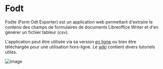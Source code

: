 # Fodt
 
Fodte (Form Odt Exporter) est un application web permettant d'extraire le contenu des champs de formulaires de documents Libreoffice Writer et d'en générer un fichier tableur (csv).

L'application peut être utilisée via sa version [en ligne](https://degrangem.github.io/Fodte/) ou bien être téléchargée pour une utilisation hors-ligne.
Le [wiki](https://github.com/DegrangeM/Fodte/wiki) contient divers tutoriels utiles.

![image](https://user-images.githubusercontent.com/53106394/111541787-34186400-8771-11eb-91f6-848f938d700b.png)
